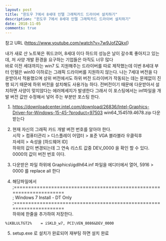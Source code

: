 ```yaml
---
layout: post
title: "윈도우 7에서 8세대 인텔 그래픽카드 드라이버 설치하기"
description: "윈도우 7에서 8세대 인텔 그래픽카드 드라이버 설치하기"
date: 2018-11-05
comments: true
---
```


참고 URL (https://www.youtube.com/watch?v=7w9JofZQkxI)

내가 새로 산 노트북은 쿼드코어, 8세대 이다 하드의 성능은 날이 갈수록 좋아지고 있는데, 저 사양 개발 환경을 요구하는 기업들은 아직도 너무 많다  
바로 이전 세대까지는 win7 도 지원해주는 드라이버를 따로 제작했는데 이번 8세대 부터 인텔은 win10 이하로는 그래픽 드라이버를 지원하지 않는다.
나는 7세대 버전을 다운받아서 적용했으며 상위 버전에서도 하위 버전 드라이버가 작동되는 데는 문제없이 진행 되기 때문에 하위 버전을 설치해도 사용가능 하다.
전버전이기 때문에 다운받아서 설치하면 사양이 맞지않다는 에러메세지가 발생한다
그래서 이 포스팅에서는 inf파일을 개발 버전 값만 수정해서 넣어 주는 부분만 포스팅 한다.

1. https://downloadcenter.intel.com/download/26836/Intel-Graphics-Driver-for-Windows-15-45-?product=97503
win64_154519.4678.zip 다운받는다

2. 현재 자신의 그래픽 카드 개발 버전 번호를 알아야 한다. <br>
시작 > 컴퓨터관리 > 디스플레이 어댑터 > 표준 VGA 블라블라 우클릭후 <br>
자세히 > 속성을 [하드웨어 ID] <br>
하위의 값이 변경되는데 그 연속 리스트 값중 DEV_0000 을 확인 할 수 있다. 0000의 값이 버전 번호 이다.

3. 다운받은 파일 하위에 Graphics\igdlh64.inf 파일을 에디터에서 열어, 5916 > 0000 를 replace all 한다 

4. 해당파일에서
;=====================================================================<br>
;    Windows 7 Install - DT Only<br>
;=====================================================================<br>
하위에 한줄을 추가하여 저장한다.

` %iKBLULTGT2%    = iSKLD_w7, PCI\VEN_8086&DEV_0000 `
 
5. setup.exe 로 설치가 완료되어 재부팅 하면 설치 완료
